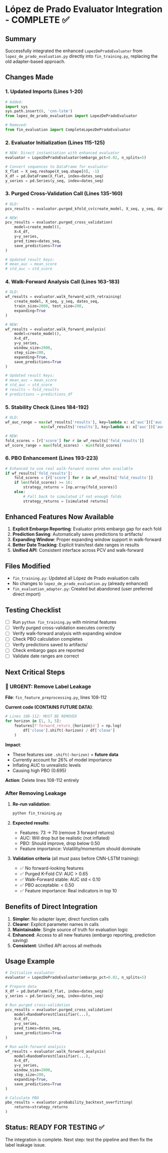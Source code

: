 # López de Prado Evaluator Integration - COMPLETE ✅

## Summary

Successfully integrated the enhanced `LopezDePradoEvaluator` from `lopez_de_prado_evaluation.py` directly into `fin_training.py`, replacing the old adapter-based approach.

## Changes Made

### 1. Updated Imports (Lines 1-20)
```python
# Added:
import sys
sys.path.insert(0, 'cnn-lstm')
from lopez_de_prado_evaluation import LopezDePradoEvaluator

# Removed:
from fin_evaluation import CompleteLopezDePradoEvaluator
```

### 2. Evaluator Initialization (Lines 115-125)
```python
# NEW: Direct instantiation with enhanced evaluator
evaluator = LopezDePradoEvaluator(embargo_pct=0.02, n_splits=5)

# Convert sequences to DataFrame for evaluator
X_flat = X_seq.reshape(X_seq.shape[0], -1)
X_df = pd.DataFrame(X_flat, index=dates_seq)
y_series = pd.Series(y_seq, index=dates_seq)
```

### 3. Purged Cross-Validation Call (Lines 135-160)
```python
# OLD:
pcv_results = evaluator.purged_kfold_cv(create_model, X_seq, y_seq, dates_seq)

# NEW:
pcv_results = evaluator.purged_cross_validation(
    model=create_model(),
    X=X_df,
    y=y_series,
    pred_times=dates_seq,
    save_predictions=True
)

# Updated result keys:
# mean_auc → mean_score
# std_auc → std_score
```

### 4. Walk-Forward Analysis Call (Lines 163-183)
```python
# OLD:
wf_results = evaluator.walk_forward_with_retraining(
    create_model, X_seq, y_seq, dates_seq,
    train_size=2000, test_size=200,
    expanding=True
)

# NEW:
wf_results = evaluator.walk_forward_analysis(
    model=create_model(),
    X=X_df,
    y=y_series,
    window_size=2000,
    step_size=200,
    expanding=True,
    save_predictions=True
)

# Updated result keys:
# mean_auc → mean_score
# std_auc → std_score
# results → fold_results
# predictions → predictions_df
```

### 5. Stability Check (Lines 184-192)
```python
# OLD:
wf_auc_range = max(wf_results['results'], key=lambda x: x['auc'])['auc'] - \
                min(wf_results['results'], key=lambda x: x['auc'])['auc']

# NEW:
fold_scores = [r['score'] for r in wf_results['fold_results']]
wf_score_range = max(fold_scores) - min(fold_scores)
```

### 6. PBO Enhancement (Lines 193-223)
```python
# Enhanced to use real walk-forward scores when available
if wf_results['fold_results']:
    fold_scores = [r['score'] for r in wf_results['fold_results']]
    if len(fold_scores) >= 16:
        strategy_returns = [np.array(fold_scores)]
    else:
        # Fall back to simulated if not enough folds
        strategy_returns = [simulated returns]
```

## Enhanced Features Now Available

1. **Explicit Embargo Reporting**: Evaluator prints embargo gap for each fold
2. **Prediction Saving**: Automatically saves predictions to artifacts/
3. **Expanding Window**: Proper expanding window support in walk-forward
4. **Better Date Tracking**: Explicit train/test date ranges in results
5. **Unified API**: Consistent interface across PCV and walk-forward

## Files Modified

- `fin_training.py`: Updated all López de Prado evaluation calls
- No changes to `lopez_de_prado_evaluation.py` (already enhanced)
- `fin_evaluation_adapter.py`: Created but abandoned (user preferred direct import)

## Testing Checklist

- [ ] Run `python fin_training.py` with minimal features
- [ ] Verify purged cross-validation executes correctly
- [ ] Verify walk-forward analysis with expanding window
- [ ] Check PBO calculation completes
- [ ] Verify predictions saved to artifacts/
- [ ] Check embargo gaps are reported
- [ ] Validate date ranges are correct

## Next Critical Steps

### 🚨 URGENT: Remove Label Leakage

**File**: `fin_feature_preprocessing.py`, lines 108-112

**Current code (CONTAINS FUTURE DATA)**:
```python
# Lines 108-112: MUST BE REMOVED
for horizon in [1, 3, 5]:
    features[f'forward_return_{horizon}d'] = np.log(
        df['close'].shift(-horizon) / df['close']
    )
```

**Impact**:
- These features use `.shift(-horizon)` = **future data**
- Currently account for 26% of model importance
- Inflating AUC to unrealistic levels
- Causing high PBO (0.695)

**Action**: Delete lines 108-112 entirely

### After Removing Leakage

1. **Re-run validation**:
   ```bash
   python fin_training.py
   ```

2. **Expected results**:
   - Features: 73 → 70 (remove 3 forward returns)
   - AUC: Will drop but be realistic (not inflated)
   - PBO: Should improve, drop below 0.50
   - Feature importance: Volatility/momentum should dominate

3. **Validation criteria** (all must pass before CNN-LSTM training):
   - ✅ No forward-looking features
   - ✅ Purged K-Fold CV: AUC > 0.65
   - ✅ Walk-Forward stable: AUC std < 0.10
   - ✅ PBO acceptable: < 0.50
   - ✅ Feature importance: Real indicators in top 10

## Benefits of Direct Integration

1. **Simpler**: No adapter layer, direct function calls
2. **Clearer**: Explicit parameter names in calls
3. **Maintainable**: Single source of truth for evaluation logic
4. **Enhanced**: Access to all new features (embargo reporting, prediction saving)
5. **Consistent**: Unified API across all methods

## Usage Example

```python
# Initialize evaluator
evaluator = LopezDePradoEvaluator(embargo_pct=0.02, n_splits=5)

# Prepare data
X_df = pd.DataFrame(X_flat, index=dates_seq)
y_series = pd.Series(y_seq, index=dates_seq)

# Run purged cross-validation
pcv_results = evaluator.purged_cross_validation(
    model=RandomForestClassifier(...),
    X=X_df,
    y=y_series,
    pred_times=dates_seq,
    save_predictions=True
)

# Run walk-forward analysis
wf_results = evaluator.walk_forward_analysis(
    model=RandomForestClassifier(...),
    X=X_df,
    y=y_series,
    window_size=2000,
    step_size=200,
    expanding=True,
    save_predictions=True
)

# Calculate PBO
pbo_results = evaluator.probability_backtest_overfitting(
    returns=strategy_returns
)
```

## Status: READY FOR TESTING ✅

The integration is complete. Next step: test the pipeline and then fix the label leakage issue.
